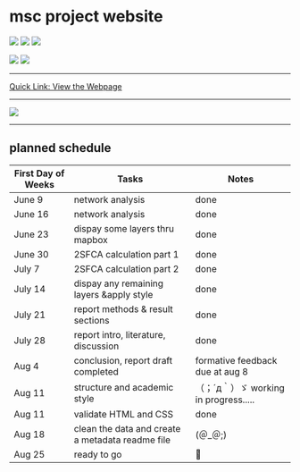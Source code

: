 # msc project website
![](https://img.shields.io/badge/HTML5-E34F26?style=for-the-badge&logo=html5&logoColor=white)
![](https://img.shields.io/badge/CSS3-1572B6?style=for-the-badge&logo=css3&logoColor=white)
![](https://img.shields.io/badge/JavaScript-323330?style=for-the-badge&logo=javascript&logoColor=F7DF1E)

![](https://img.shields.io/badge/ArcGIS-2C7AC3?&style=for-the-badge&logo=arcgis&logoColor=fff)
![](https://img.shields.io/badge/Microsoft_Access-A4373A?style=for-the-badge&logo=microsoft-access&logoColor=white)

---

[Quick Link: View the Webpage](https://msufleming.github.io/msc/index.html)

---

![](https://c.tenor.com/qzY72HVqwpAAAAAd/tenor.gif)

---

## planned schedule
| First Day of Weeks |   Tasks   |       Notes      |
|--------------------|-----------|------------------|
| June 9  | network analysis | done|
| June 16  | network analysis |done|
| June 23 | dispay some layers thru mapbox |done|
|  June 30  | 2SFCA calculation part 1 |done|
| July 7 | 2SFCA calculation part 2  |done|
|  July 14  |dispay any remaining layers &apply style |done|
| July 21| report methods & result sections |done|
| July 28| report intro, literature, discussion |done|
| Aug 4| conclusion, report draft completed|formative feedback due at aug 8|
| Aug 11|structure and academic style| （；´д｀）ゞ working in progress.....
| Aug 11| validate HTML and CSS| done
| Aug 18| clean the data and create a metadata readme file| (＠_＠;)
| Aug 25|ready to go|🤞
